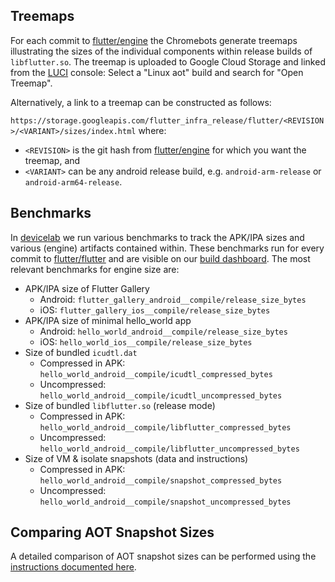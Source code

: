 ## Treemaps

For each commit to [flutter/engine](https://github.com/flutter/engine) the Chromebots generate treemaps illustrating the sizes of the individual components within release builds of `libflutter.so`. The treemap is uploaded to Google Cloud Storage and linked from the [LUCI](https://ci.chromium.org/p/flutter/g/engine/console) console: Select a "Linux aot" build and search for "Open Treemap".

Alternatively, a link to a treemap can be constructed as follows:

`https://storage.googleapis.com/flutter_infra_release/flutter/<REVISION>/<VARIANT>/sizes/index.html` where:
* `<REVISION>` is the git hash from [flutter/engine](https://github.com/flutter/engine) for which you want the treemap, and
* `<VARIANT>` can be any android release build, e.g. `android-arm-release` or `android-arm64-release`.

## Benchmarks

In [devicelab](https://github.com/flutter/flutter/tree/main/dev/devicelab) we run various benchmarks to track the APK/IPA sizes and various (engine) artifacts contained within. These benchmarks run for every commit to [flutter/flutter](https://github.com/flutter/flutter) and are visible on our [build dashboard](https://flutter-dashboard.appspot.com/). The most relevant benchmarks for engine size are:

* APK/IPA size of Flutter Gallery
  * Android: `flutter_gallery_android__compile/release_size_bytes`
  * iOS: `flutter_gallery_ios__compile/release_size_bytes`
* APK/IPA size of minimal hello_world app
  * Android: `hello_world_android__compile/release_size_bytes`
  * iOS: `hello_world_ios__compile/release_size_bytes`
* Size of bundled `icudtl.dat`
  * Compressed in APK: `hello_world_android__compile/icudtl_compressed_bytes`
  * Uncompressed: `hello_world_android__compile/icudtl_uncompressed_bytes`
* Size of bundled `libflutter.so` (release mode)
  * Compressed in APK: `hello_world_android__compile/libflutter_compressed_bytes`
  * Uncompressed: `hello_world_android__compile/libflutter_uncompressed_bytes`
* Size of VM & isolate snapshots (data and instructions)
  * Compressed in APK: `hello_world_android__compile/snapshot_compressed_bytes`
  * Uncompressed: `hello_world_android__compile/snapshot_uncompressed_bytes`

## Comparing AOT Snapshot Sizes

A detailed comparison of AOT snapshot sizes can be performed using the [instructions documented here](./benchmarks/Comparing-AOT-Snapshot-Sizes.md).
